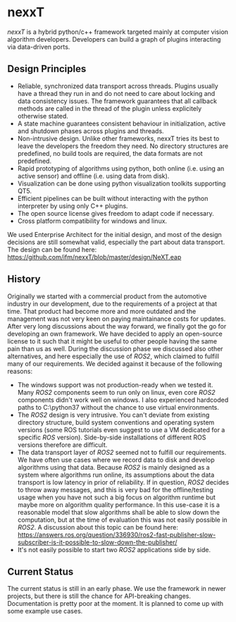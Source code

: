 # nexxT

*nexxT* is a hybrid python/c++ framework targeted mainly at computer vision algorithm developers. Developers can build a graph of plugins interacting via data-driven ports. 

## Design Principles

- Reliable, synchronized data transport across threads. Plugins usually have a thread they run in and do not need to care about locking and data consistency issues. The framework guarantees that all callback methods are called in the thread of the plugin unless explicitely otherwise stated.
- A state machine guarantees consistent behaviour in initialization, active and shutdown phases across plugins and threads.
- Non-intrusive design. Unlike other frameworks, nexxT tries its best to leave the developers the freedom they need. No directory structures are predefined, no build tools are required, the data formats are not predefined.
- Rapid prototyping of algorithms using python, both online (i.e. using an active sensor) and offline (i.e. using data from disk).
- Visualization can be done using python visualization toolkits supporting QT5.
- Efficient pipelines can be built without interacting with the python interpreter by using only C++ plugins.
- The open source license gives freedom to adapt code if necessary.
- Cross platform compatibility for windows and linux.

We used Enterprise Architect for the initial design, and most of the design decisions are still somewhat valid, especially the part about data transport. The design can be found here: https://github.com/ifm/nexxT/blob/master/design/NeXT.eap

## History

Originally we started with a commercial product from the automotive industry in our development, due to the requirements of a project at that time. That product had become more and more outdated and the management was not very keen on paying maintainance costs for updates. After very long discussions about the way forward, we finally got the go for developing an own framework. We have decided to apply an open-source license to it such that it might be useful to other people having the same pain than us as well. During the discussion phase we discussed also other alternatives, and here especially the use of *ROS2*, which claimed to fulfill many of our requirements. We decided against it because of the following reasons:
- The windows support was not production-ready when we tested it. Many *ROS2* components seem to run only on linux, even core *ROS2* components didn't work well on windows. I also experienced hardcoded paths to C:\python37 without the chance to use virtual environments.
- The *ROS2* design is very intrusive. You can't deviate from existing directory structure, build system conventions and operating system versions (some ROS tutorials even suggest to use a VM dedicated for a specific *ROS* version). Side-by-side installations of different ROS versions therefore are difficult.
- The data transport layer of *ROS2* seemed not to fulfill our requirements. We have often use cases where we record data to disk and develop algorithms using that data. Because *ROS2* is mainly designed as a system where algorithms run online, its assumptions about the data transport is low latency in prior of reliability. If in question, *ROS2* decides to throw away messages, and this is very bad for the offline/testing usage when you have not such a big focus on algorithm runtime but maybe more on algorithm quality performance. In this use-case it is a reasonable model that slow algorithms shall be able to slow down the computation, but at the time of evaluation this was not easily possible in *ROS2*. A discussion about this topic can be found here: https://answers.ros.org/question/336930/ros2-fast-publisher-slow-subscriber-is-it-possible-to-slow-down-the-publisher/
- It's not easily possible to start two *ROS2* applications side by side.

## Current Status

The current status is still in an early phase. We use the framework in newer projects, but there is still the chance for API-breaking changes. Documentation is pretty poor at the moment. It is planned to come up with some example use cases.